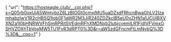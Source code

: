 {
  "url": "https://hosteagle.club/__cpi.php?s=Q05rb0oxUjA5WmtybzZ6LzBIOGt0cmxjMU5uaDZsdFRhcnBwaGhLV2IzamhabzIwV1R2cHBSQ1lob0F1aWR2M3JiR240ZDZkclB5eU0vZHN1a1JCUlBXVXNZa1I0bHNRWVFhSmRPRitSVEdmRFhXMDNxb2lubjcvemlLR1FidlVFVmxGSHVZOXhTbVoxMW5TU1FvR3dRPT0%3D&r=aW5zdGFncmFtLmNvbQ%3D%3D&__cpo=1"
}
